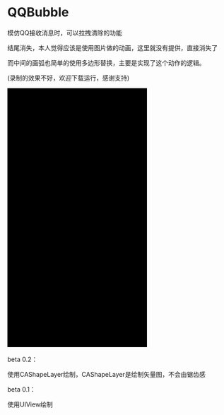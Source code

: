 QQBubble
========

模仿QQ接收消息时，可以拉拽清除的功能

结尾消失，本人觉得应该是使用图片做的动画，这里就没有提供，直接消失了

而中间的画弧也简单的使用多边形替换，主要是实现了这个动作的逻辑。

(录制的效果不好，欢迎下载运行，感谢支持)

![image](https://github.com/chenqihui/QQBubble/blob/master/screenshots/QQBubble.gif)

beta 0.2：

使用CAShapeLayer绘制，CAShapeLayer是绘制矢量图，不会由锯齿感

beta 0.1：

使用UIView绘制

